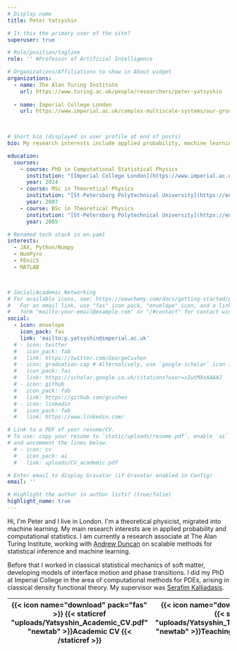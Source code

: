 ```yaml
---
# Display name
title: Peter Yatsyshin

# Is this the primary user of the site?
superuser: true

# Role/position/tagline
role: '' #Professor of Artificial Intelligence

# Organizations/Affiliations to show in About widget
organizations:
  - name: The Alan Turing Institute
    url: https://www.turing.ac.uk/people/researchers/peter-yatsyshin 
  
  - name: Imperial College London
    url: https://www.imperial.ac.uk/complex-multiscale-systems/our-group/dr-peter-yatsyshin/
  


# Short bio (displayed in user profile at end of posts)
bio: My research interests include applied probability, machine learning and statistical

education:
  courses:
    - course: PhD in Computational Statistical Physics
      institution: "[Imperial College London](https://www.imperial.ac.uk/)"
      year: 2014
    - course: MSc in Theoretical Physics
      institution: "[St-Petersburg Polytechnical University](https://english.spbstu.ru/)"
      year: 2007
    - course: BSc in Theoretical Physics
      institution: "[St-Petersburg Polytechnical University](https://english.spbstu.ru/)"
      year: 2005

# Renamed tech stack in en.yaml
interests:
  - JAX, Python/Numpy
  - NumPyro
  - FEniCS 
  - MATLAB



# Social/Academic Networking
# For available icons, see: https://wowchemy.com/docs/getting-started/page-builder/#icons
#   For an email link, use "fas" icon pack, "envelope" icon, and a link in the
#   form "mailto:your-email@example.com" or "/#contact" for contact widget.
social:
  - icon: envelope
    icon_pack: fas
    link: 'mailto:p.yatsyshin@imperial.ac.uk'
  # - icon: twitter
  #   icon_pack: fab
  #   link: https://twitter.com/GeorgeCushen
  # - icon: graduation-cap # Alternatively, use `google-scholar` icon from `ai` icon pack
  #   icon_pack: fas
  #   link: https://scholar.google.co.uk/citations?user=sIwtMXoAAAAJ
  # - icon: github
  #   icon_pack: fab
  #   link: https://github.com/gcushen
  # - icon: linkedin
  #   icon_pack: fab
  #   link: https://www.linkedin.com/

# Link to a PDF of your resume/CV.
# To use: copy your resume to `static/uploads/resume.pdf`, enable `ai` icons in `params.toml`,
# and uncomment the lines below.
  # - icon: cv
  #   icon_pack: ai
  #   link: uploads/CV_academic.pdf

# Enter email to display Gravatar (if Gravatar enabled in Config)
email: ''

# Highlight the author in author lists? (true/false)
highlight_name: true
---
```

Hi, I'm Peter and I live in London. I'm a theoretical physicist, migrated into machine learning. My main research interests are in applied probability and computational statistics. I am currently a research associate at The Alan Turing Institute, working with [Andrew Duncan](https://www.turing.ac.uk/people/researchers/andrew-duncan) on scalable methods for statistical inference and machine learning.

Before that I worked in classical statistical mechanics of soft matter, developing models of interface motion and phase transitions. I did my PhD at Imperial College in the area of computational methods for PDEs, arising in classical density functional theory. My supervisor was [Serafim Kalliadasis](https://www.imperial.ac.uk/people/s.kalliadasis).

<!-- Even before that, I was doing my B.Sc. and M.Sc. in theoretical physics. I moved to UK in 2009. I am Ukrainian and did my first degrees in Russia. -->


<table class="table table-borderless">
  <thead>
    <tr>
      <!-- <th scope="col">{{< icon name="download" pack="fas" >}} {{< staticref "uploads/CV_business.pdf" "newtab" >}}Business CV   {{< /staticref >}}</th> -->
      <th scope="col">{{< icon name="download" pack="fas" >}} {{< staticref "uploads/Yatsyshin_Academic_CV.pdf" "newtab" >}}Academic CV   {{< /staticref >}}</th>
      <th scope="col">{{< icon name="download" pack="fas" >}} {{< staticref "uploads/Yatsyshin_Teaching_Statement.pdf" "newtab" >}}Teaching Statement{{< /staticref >}}</th>
    </tr>
  </thead>
</table>

<!-- <table class="table table-borderless">
  <thead>
    <tr>
      <th scope="col">{{< icon name="download" pack="fas" style="color:red;" >}} Download:</th>
      <th scope="col">{{< staticref "uploads/CV_business.pdf" "newtab" >}}Business CV   {{< /staticref >}}</th>
      <th scope="col">{{< staticref "uploads/CV_academic.pdf" "newtab" >}}Academic CV   {{< /staticref >}}</th>
      <th scope="col">{{< staticref "uploads/CV_teaching.pdf" "newtab" >}}Teaching Statement{{< /staticref >}}</th>
    </tr>
  </thead>
</table> -->
